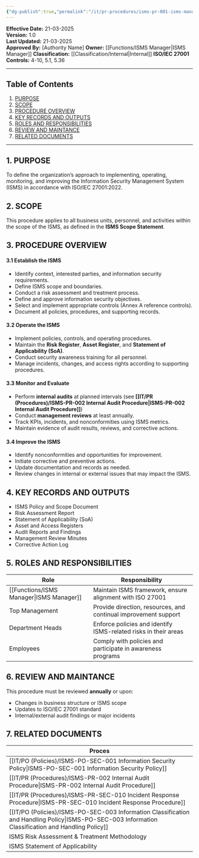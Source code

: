 ```yaml
---
{"dg-publish":true,"permalink":"/it/pr-procedures/isms-pr-001-isms-management-procedure/","tags":["procedure","ISMS"],"noteIcon":"lightbulb"}
---
```


 
**Effective Date:** 21-03-2025  
**Version:** 1.0  
**Last Updated:** 21-03-2025  
**Approved By:** [Authority Name]
**Owner:** [[Functions/ISMS Manager\|ISMS Manager]]
**Classification:** [[Classification/Internal\|Internal]]
**ISO/IEC 27001 Controls:** 4-10, 5.1, 5.36

---
## **Table of Contents**  
1. [PURPOSE](#purpose)  
2. [SCOPE](#scope)  
3. [PROCEDURE OVERVIEW](#procedure-overview)  
4. [KEY RECORDS AND OUTPUTS](#key-records-and-outputs)  
5. [ROLES AND RESPONSIBILITIES](#roles-and-responsobilities)  
6. [REVIEW AND MAINTANCE](#review-and-maintance)  
7. [RELATED DOCUMENTS](#related-documents)  

---
## **1. PURPOSE**  
To define the organization’s approach to implementing, operating, monitoring, and improving the Information Security Management System (ISMS) in accordance with ISO/IEC 27001:2022.
## **2. SCOPE**
This procedure applies to all business units, personnel, and activities within the scope of the ISMS, as defined in the **ISMS Scope Statement**.
 
## **3. PROCEDURE OVERVIEW**
 
 #### 3.1 Establish the ISMS
- Identify context, interested parties, and information security requirements.
- Define ISMS scope and boundaries.
- Conduct a risk assessment and treatment process.
- Define and approve information security objectives.
- Select and implement appropriate controls (Annex A reference controls).
- Document all policies, procedures, and supporting records.
#### 3.2 Operate the ISMS
- Implement policies, controls, and operating procedures.
- Maintain the **Risk Register**, **Asset Register**, and **Statement of Applicability (SoA)**.
- Conduct security awareness training for all personnel.
- Manage incidents, changes, and access rights according to supporting procedures.
#### 3.3 Monitor and Evaluate
- Perform **internal audits** at planned intervals (see **[[IT/PR (Procedures)/ISMS-PR-002 Internal Audit Procedure\|ISMS-PR-002 Internal Audit Procedure]]**)
- Conduct **management reviews** at least annually.
- Track KPIs, incidents, and nonconformities using ISMS metrics.
- Maintain evidence of audit results, reviews, and corrective actions.
#### 3.4 Improve the ISMS
- Identify nonconformities and opportunities for improvement.
- Initiate corrective and preventive actions.
- Update documentation and records as needed.
- Review changes in internal or external issues that may impact the ISMS.
## **4. KEY RECORDS AND OUTPUTS**
- ISMS Policy and Scope Document
- Risk Assessment Report
- Statement of Applicability (SoA)
- Asset and Access Registers
- Audit Reports and Findings
- Management Review Minutes
- Corrective Action Log
## **5. ROLES AND RESPONSIBILITIES**

| Role             | Responsibility                                                  |
| ---------------- | --------------------------------------------------------------- |
| [[Functions/ISMS Manager\|ISMS Manager]] | Maintain ISMS framework, ensure alignment with ISO 27001        |
| Top Management   | Provide direction, resources, and continual improvement support |
| Department Heads | Enforce policies and identify ISMS-related risks in their areas |
| Employees        | Comply with policies and participate in awareness programs      |
## **6. REVIEW AND MAINTANCE**  
This procedure must be reviewed **annually** or upon:
- Changes in business structure or ISMS scope
- Updates to ISO/IEC 27001 standard
- Internal/external audit findings or major incidents
## **7. RELATED DOCUMENTS**  

| Proces                                                             |
| ------------------------------------------------------------------ |
| [[IT/PO (Policies)/ISMS-PO-SEC-001 Information Security Policy\|ISMS-PO-SEC-001 Information Security Policy]]                    |
| [[IT/PR (Procedures)/ISMS-PR-002 Internal Audit Procedure\|ISMS-PR-002 Internal Audit Procedure]]                           |
| [[IT/PR (Procedures)/ISMS-PR-SEC-010 Incident Response Procedure\|ISMS-PR-SEC-010 Incident Response Procedure]]                    |
| [[IT/PO (Policies)/ISMS-PO-SEC-003 Information Classification and Handling Policy\|ISMS-PO-SEC-003 Information Classification and Handling Policy]] |
| ISMS Risk Assessment & Treatment Methodology                       |
| ISMS Statement of Applicability                                    |







